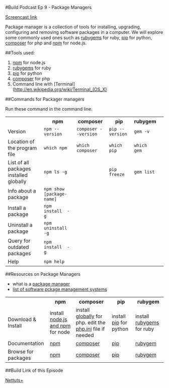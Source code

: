 #Build Podcast Ep 9 - Package Managers

[Screencast link ](http://build-podcast.com/package-managers/)

Package manager is a collection of tools for installing, upgrading, configuring and removing software packages in a computer. We will explore some commonly used ones such as [rubygems](http://rubygems.org/) for ruby, [pip](http://pypi.python.org/pypi/pip/) for python, [composer](http://getcomposer.org/) for php and [npm](http://npmjs.org/) for node.js.


##Tools used:

1. [npm](http://npmjs.org/) for node.js
1. [rubygems](http://rubygems.org/) for ruby
1. [pip](http://pypi.python.org/pypi/pip/) for python
1. [composer](http://getcomposer.org/) for php
2. Command line with [Terminal](http://en.wikipedia.org/wiki/Terminal_(OS_X)

##Commands for Packager managers

Run these command in the command line.

<table>
	<tr>
		<th></th>
		<th>npm</th>
		<th>composer</th>
		<th>pip</th>
		<th>rubygem</th>
	</tr>
	<tr>
		<td>Version</td>
		<td><code>npm --version</code></td>
		<td><code>composer --version</code></td>
		<td><code>pip --version</code></td>
		<td><code>gem -v</code></td>
	</tr>
	<tr>
		<td>Location of the program file</td>
		<td><code>which npm</code></td>
		<td><code>which composer</code></td>
		<td><code>which pip</code></td>
		<td><code>which gem</code></td>
	</tr>
	<tr>
		<td>List of all packages installed globally</td>
		<td><code>npm ls -g</code></td>
		<td><code></code></td>
		<td><code>pip freeze</code></td>
		<td><code>gem list</code></td>
	</tr>
	<tr>
		<td>Info about a package</td>
		<td><code>npm show [package-name]</code></td>
		<td><code></code></td>
		<td><code></code></td>
		<td><code></code></td>
		<td><code></code></td>
	</tr>
	<tr>
		<td>Install a package</td>
		<td><code>npm install <package name> -g</code></td>
		<td><code></code></td>
		<td><code></code></td>
		<td><code></code></td>
		<td><code></code></td>
	</tr>
	<tr>
		<td>Uninstall a package</td>
		<td><code>npm uninstall <package name> -g</code></td>
		<td><code></code></td>
		<td><code></code></td>
		<td><code></code></td>
		<td><code></code></td>
	</tr>
	<tr>
		<td>Query for outdated packages</td>
		<td><code>npm install <package name> -g</code></td>
		<td><code></code></td>
		<td><code></code></td>
		<td><code></code></td>
		<td><code></code></td>
	</tr>
	<tr>
		<td>Help</td>
		<td><code>npm help</td>
		<td><code></code></td>
		<td><code></code></td>
		<td><code></code></td>
		<td><code></code></td>
	</tr>
</table>

##Resources on Package Managers

- what is a [package manager](http://en.wikipedia.org/wiki/Package_manager)
- [list of software pckage management systems](http://en.wikipedia.org/wiki/List_of_software_package_management_systems)

<table>
	<tr>
		<th></th>
		<th>npm</th>
		<th>composer</th>
		<th>pip</th>
		<th>rubygem</th>
	</tr>
	<tr>
		<td>Download & Install</td>
		<td>install <a href="http://nodejs.org/#download">node.js and npm</a> for node</td>
		<td>install <a href="http://getcomposer.org/doc/00-intro.md#globally">globally</a> for php. edit the <a href="http://stackoverflow.com/questions/9343151/where-is-php-ini-in-mac-os-x-lion-thought-it-was-in-usr-local-php5-lib">php.ini</a> file if needed</td>
		<td>install <a href="http://pypi.python.org/pypi/pip/#downloads">pip</a> for python</td>
		<td>install <a href="http://rubygems.org/pages/download/">rubygems</a> for ruby</td>
	</tr>
	<tr>
		<td>Documentation</td>
		<td><a href="#">npm</a></td>
		<td><a href="#">composer</a></td>
		<td><a href="#">pip</a></td>
		<td><a href="#">rubygem</a></td>
	</tr>
	<tr>
		<td>Browse for packages</td>
		<td><a href="http://nodejs.org/api/">npm</a></td>
		<td><a href="#">composer</a></td>
		<td><a href="#">pip</a></td>
		<td><a href="#">rubygem</a></td>
	</tr>
</table>


##Build Link of this Episode

[Nettuts+](#)